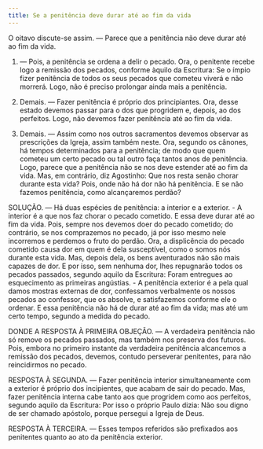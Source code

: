 ```yaml
---
title: Se a penitência deve durar até ao fim da vida
---
```


O oitavo discute-se assim. — Parece que a penitência não deve durar até ao fim da vida.  

1. — Pois, a penitência se ordena a delir o pecado. Ora, o penitente recebe logo a remissão dos pecados, conforme àquilo da Escritura: Se o ímpio fizer penitência de todos os seus pecados que cometeu viverá e não morrerá. Logo, não é preciso prolongar ainda mais a penitência.  

2. Demais. — Fazer penitência é próprio dos principiantes. Ora, desse estado devemos passar para o dos que progridem e, depois, ao dos perfeitos. Logo, não devemos fazer penitência até ao fim da vida.  

3. Demais. — Assim como nos outros sacramentos devemos observar as prescrições da Igreja, assim também neste. Ora, segundo os cânones, há tempos determinados para a penitência; de modo que quem cometeu um certo pecado ou tal outro faça tantos anos de penitência. Logo, parece que a penitência não se nos deve estender até ao fim da vida.  Mas, em contrário, diz Agostinho: Que nos resta senão chorar durante esta vida? Pois, onde não há dor não há penitência. E se não fazemos penitência, como alcançaremos perdão?  

SOLUÇÃO. — Há duas espécies de penitência: a interior e a exterior. - A interior é a que nos faz chorar o pecado cometido. E essa deve durar até ao fim da vida. Pois, sempre nos devemos doer do pecado cometido; do contrário, se nos comprazemos no pecado, já por isso mesmo nele incorremos e perdemos o fruto do perdão. Ora, a displicência do pecado cometido causa dor em quem é dela susceptível, como o somos nós durante esta vida. Mas, depois dela, os bens aventurados não são mais capazes de dor. E por isso, sem nenhuma dor, lhes repugnarão todos os pecados passados, segundo aquilo da Escritura: Foram entregues ao esquecimento as primeiras angústias. - A penitência exterior é a pela qual damos mostras externas de dor, confessamos verbalmente os nossos pecados ao confessor, que os absolve, e satisfazemos conforme ele o ordenar. E essa penitência não há de durar até ao fim da vida; mas até um certo tempo, segundo a medida do pecado.  

DONDE A RESPOSTA À PRIMEIRA OBJEÇÃO. — A verdadeira penitência não só remove os pecados passados, mas também nos preserva dos futuros. Pois, embora no primeiro instante da verdadeira penitência alcancemos a remissão dos pecados, devemos, contudo perseverar penitentes, para não reincidirmos no pecado.  

RESPOSTA À SEGUNDA. — Fazer penitência interior simultaneamente com a exterior é próprio dos incipientes, que acabam de sair do pecado. Mas, fazer penitência interna cabe tanto aos que progridem como aos perfeitos, segundo aquilo da Escritura: Por isso o próprio Paulo dizia: Não sou digno de ser chamado apóstolo, porque persegui a Igreja de Deus.  

RESPOSTA À TERCEIRA. — Esses tempos referidos são prefixados aos penitentes quanto ao ato da penitência exterior.